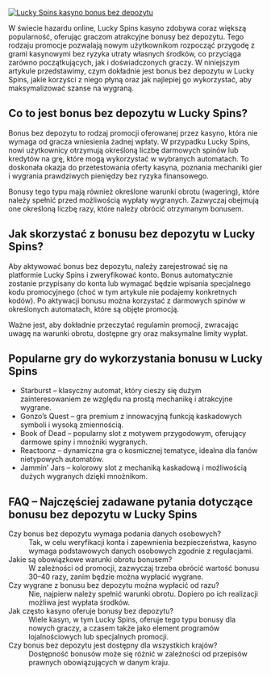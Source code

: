 [![Lucky Spins kasyno bonus bez depozytu](https://123-caf.pages.dev/gitsignup.png)](https://vrmoo.ru/Bt82HjjY)

<p>W świecie hazardu online, Lucky Spins kasyno zdobywa coraz większą popularność, oferując graczom atrakcyjne bonusy bez depozytu. Tego rodzaju promocje pozwalają nowym użytkownikom rozpocząć przygodę z grami kasynowymi bez ryzyka utraty własnych środków, co przyciąga zarówno początkujących, jak i doświadczonych graczy. W niniejszym artykule przedstawimy, czym dokładnie jest bonus bez depozytu w Lucky Spins, jakie korzyści z niego płyną oraz jak najlepiej go wykorzystać, aby maksymalizować szanse na wygraną.</p>  <h2>Co to jest bonus bez depozytu w Lucky Spins?</h2> <p>Bonus bez depozytu to rodzaj promocji oferowanej przez kasyno, która nie wymaga od gracza wniesienia żadnej wpłaty. W przypadku Lucky Spins, nowi użytkownicy otrzymują określoną liczbę darmowych spinów lub kredytów na grę, które mogą wykorzystać w wybranych automatach. To doskonała okazja do przetestowania oferty kasyna, poznania mechaniki gier i wygrania prawdziwych pieniędzy bez ryzyka finansowego.</p> <p>Bonusy tego typu mają również określone warunki obrotu (wagering), które należy spełnić przed możliwością wypłaty wygranych. Zazwyczaj obejmują one określoną liczbę razy, które należy obrócić otrzymanym bonusem.</p>  <h2>Jak skorzystać z bonusu bez depozytu w Lucky Spins?</h2> <p>Aby aktywować bonus bez depozytu, należy zarejestrować się na platformie Lucky Spins i zweryfikować konto. Bonus automatycznie zostanie przypisany do konta lub wymagać będzie wpisania specjalnego kodu promocyjnego (choć w tym artykule nie podajemy konkretnych kodów). Po aktywacji bonusu można korzystać z darmowych spinów w określonych automatach, które są objęte promocją.</p> <p>Ważne jest, aby dokładnie przeczytać regulamin promocji, zwracając uwagę na warunki obrotu, dostępne gry oraz maksymalne limity wypłat.</p>  <h2>Popularne gry do wykorzystania bonusu w Lucky Spins</h2> <ul> <li>Starburst – klasyczny automat, który cieszy się dużym zainteresowaniem ze względu na prostą mechanikę i atrakcyjne wygrane.</li> <li>Gonzo’s Quest – gra premium z innowacyjną funkcją kaskadowych symboli i wysoką zmiennością.</li> <li>Book of Dead – popularny slot z motywem przygodowym, oferujący darmowe spiny i mnożniki wygranych.</li> <li>Reactoonz – dynamiczna gra o kosmicznej tematyce, idealna dla fanów nietypowych automatów.</li> <li>Jammin’ Jars – kolorowy slot z mechaniką kaskadową i możliwością dużych wygranych dzięki mnożnikom.</li> </ul>  <h2>FAQ – Najczęściej zadawane pytania dotyczące bonusu bez depozytu w Lucky Spins</h2> <dl>   <dt>Czy bonus bez depozytu wymaga podania danych osobowych?</dt>   <dd>Tak, w celu weryfikacji konta i zapewnienia bezpieczeństwa, kasyno wymaga podstawowych danych osobowych zgodnie z regulacjami.</dd>    <dt>Jakie są obowiązkowe warunki obrotu bonusem?</dt>   <dd>W zależności od promocji, zazwyczaj trzeba obrócić wartość bonusu 30–40 razy, zanim będzie można wypłacić wygrane.</dd>    <dt>Czy wygrane z bonusu bez depozytu można wypłacić od razu?</dt>   <dd>Nie, najpierw należy spełnić warunki obrotu. Dopiero po ich realizacji możliwa jest wypłata środków.</dd>    <dt>Jak często kasyno oferuje bonusy bez depozytu?</dt>   <dd>Wiele kasyn, w tym Lucky Spins, oferuje tego typu bonusy dla nowych graczy, a czasem także jako element programów lojalnościowych lub specjalnych promocji.</dd>    <dt>Czy bonus bez depozytu jest dostępny dla wszystkich krajów?</dt>   <dd>Dostępność bonusów może się różnić w zależności od przepisów prawnych obowiązujących w danym kraju.</dd> </dl>